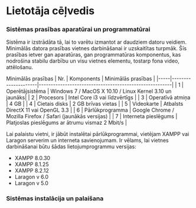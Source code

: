 # Lietotāja cēļvedis
### Sistēmas prasības aparatūrai un programmatūrai

Sistēma ir izstrādāta tā, lai to varētu izmantot ar daudziem datoru veidiem. Minimālās datora prasības vietnes darbināšanai ir uzskaitītas turpmāk. Šīs prasības ietver gan aparatūras, gan programmatūras komponentus, kas nodrošina stabilu darbību un visu vietnes elementu, tostarp fona video, attēlošanu.


Minimālās prasības
| Nr. | Komponents          | Minimālās prasības                                     |
|-----|---------------------|--------------------------------------------------------|
| 1   | Operētājsistēma     | Windows 7 / MacOS X 10.10 / Linux Kernel 3.10 un jaunāks|
| 2   | Procesors           | Intel Core i3 vai līdzvērtīgs                          |
| 3   | Operatīvā atmiņa     | 4 GB                                                  |
| 4   | Cietais disks       | 2 GB brīvas vietas                                     |
| 5   | Videokarte          | Atbalsts DirectX 11 vai OpenGL 3.3                     |
| 6   | Pārlūkprogramma     | Google Chrome / Mozilla Firefox / Safari (jaunākās versijas) |
| 7   | Interneta pieslēgums | Platjoslas pieslēgums ar ātrumu vismaz 2 Mbit/s       |

Lai palaistu vietni, ir jābūt instalētai pārlūkprogrammai, vietējam XAMPP vai Laragon serverim un interneta savienojumam.
Ir vēlams, lai vietnes darbināšanai būtu šādas lietojumprogrammu versijas: 
* XAMPP 8.0.30 
* XAMPP 8.1.25
* XAMPP 8.2.12
* Laragon v 6.0
* Laragon v 5.0

  
### Sistēmas instalācija un palaišana


